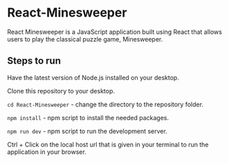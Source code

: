# React-Minesweeper

React Minesweeper is a JavaScript application built using React that allows users to play the classical puzzle game, Minesweeper.

## Steps to run

Have the latest version of Node.js installed on your desktop.

Clone this repository to your desktop.

`cd React-Minesweeper` - change the directory to the repository folder.

`npm install` - npm script to install the needed packages.

`npm run dev` - npm script to run the development server.

Ctrl + Click on the local host url that is given in your terminal to run the application in your browser.